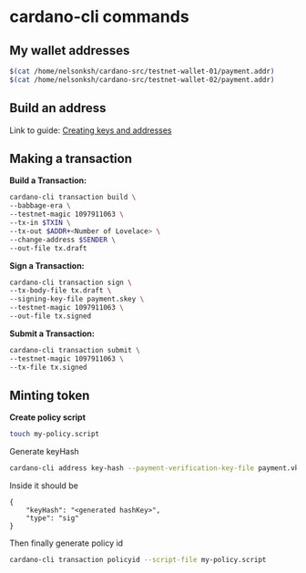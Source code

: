 # cardano-cli commands

## My wallet addresses
```Bash
$(cat /home/nelsonksh/cardano-src/testnet-wallet-01/payment.addr)
$(cat /home/nelsonksh/cardano-src/testnet-wallet-02/payment.addr)
```

## Build an address
Link to guide: [Creating keys and addresses](https://developers.cardano.org/docs/stake-pool-course/handbook/keys-addresses/)

## Making a transaction
**Build a Transaction:**
```Bash
cardano-cli transaction build \
--babbage-era \
--testnet-magic 1097911063 \
--tx-in $TXIN \
--tx-out $ADDR+<Number of Lovelace> \
--change-address $SENDER \
--out-file tx.draft
```
**Sign a Transaction:**
```Bash
cardano-cli transaction sign \
--tx-body-file tx.draft \
--signing-key-file payment.skey \
--testnet-magic 1097911063 \
--out-file tx.signed
```
**Submit a Transaction:**
```Bash
cardano-cli transaction submit \
--testnet-magic 1097911063 \
--tx-file tx.signed
```


## Minting token
**Create policy script**
```Bash
touch my-policy.script
```
Generate keyHash
```Bash
cardano-cli address key-hash --payment-verification-key-file payment.vkey
```
Inside it should be
```text
{
    "keyHash": "<generated hashKey>",
    "type": "sig"
}
```
Then finally generate policy id
```Bash
cardano-cli transaction policyid --script-file my-policy.script
```
